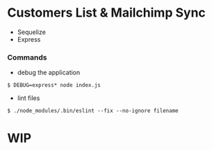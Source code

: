 # Customers List & Mailchimp Sync

* Sequelize
* Express

### Commands

- debug the application
```
$ DEBUG=express* node index.js
```
- lint files
```
$ ./node_modules/.bin/eslint --fix --no-ignore filename
```

# WIP
